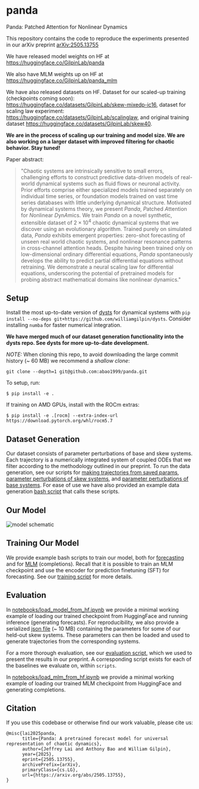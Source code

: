 # panda
Panda: Patched Attention for Nonlinear Dynamics

This repository contains the code to reproduce the experiments presented in our arXiv preprint [arXiv:2505.13755](https://arxiv.org/abs/2505.13755)

We have released model weights on HF at https://huggingface.co/GilpinLab/panda

We also have MLM weights up on HF at https://huggingface.co/GilpinLab/panda_mlm

We have also released datasets on HF. Dataset for our scaled-up training (checkpoints coming soon): https://huggingface.co/datasets/GilpinLab/skew-mixedp-ic16, dataset for scaling law experiment: https://huggingface.co/datasets/GilpinLab/scalinglaw, and original training dataset https://huggingface.co/datasets/GilpinLab/skew40.

**We are in the process of scaling up our training and model size. We are also working on a larger dataset with improved filtering for chaotic behavior. Stay tuned!**

Paper abstract:

>"Chaotic systems are intrinsically sensitive to small errors, challenging efforts to construct predictive data-driven models of real-world dynamical systems such as fluid flows or neuronal activity.
Prior efforts comprise either specialized models trained separately on individual time series, or foundation models trained on vast time series databases with little underlying dynamical structure.
Motivated by dynamical systems theory, we present *Panda*, *P*atched *A*ttention for *N*onlinear *D*yn*A*mics.
We train *Panda* on a novel synthetic, extensible dataset of $2 \times 10^4$ chaotic dynamical systems that we discover using an evolutionary algorithm.
Trained purely on simulated data, *Panda* exhibits emergent properties: zero-shot forecasting of unseen real world chaotic systems, and nonlinear resonance patterns in cross-channel attention heads.
Despite having been trained only on low-dimensional ordinary differential equations, *Panda* spontaneously develops the ability to predict partial differential equations without retraining.
We demonstrate a neural scaling law for differential equations, underscoring the potential of pretrained models for probing abstract mathematical domains like nonlinear dynamics."

## Setup
Install the most up-to-date version of [dysts](https://github.com/williamgilpin/dysts) for dynamical systems with `pip install --no-deps git+https://github.com/williamgilpin/dysts`. Consider installing `numba` for faster numerical integration.

**We have merged much of our dataset generation functionality into the dysts repo. See dysts for more up-to-date development.**

*NOTE:* When cloning this repo, to avoid downloading the large commit history (~ 60 MB) we recommend a *shallow clone*:

`git clone --depth=1 git@github.com:abao1999/panda.git`

To setup, run:
```
$ pip install -e .
```

If training on AMD GPUs, install with the ROCm extras:
```
$ pip install -e .[rocm] --extra-index-url https://download.pytorch.org/whl/rocm5.7
```

## Dataset Generation
Our dataset consists of parameter perturbations of base and skew systems. Each trajectory is a numerically integrated system of coupled ODEs that we filter according to the methodology outlined in our preprint. To run the data generation, see our scripts for [making trajectories from saved params](https://github.com/abao1999/panda/blob/main/scripts/make_dataset_from_params.py), [parameter perturbations of skew systems](https://github.com/abao1999/panda/blob/main/scripts/make_skew_systems.py), and [parameter perturbations of base systems](https://github.com/abao1999/panda/blob/main/scripts/make_dyst_data.py). For ease of use we have also provided an example data generation [bash script](https://github.com/abao1999/panda/blob/main/scripts/bash_scripts/run_data_generation.sh) that calls these scripts.

## Our Model
![model schematic](data/model_schematic.png)

## Training Our Model
We provide example bash scripts to train our model, both for [forecasting](https://github.com/abao1999/panda/blob/main/scripts/patchtst/run_predict_finetune.sh) and for [MLM](https://github.com/abao1999/panda/blob/main/scripts/patchtst/run_pretrain.sh) (completions). Recall that it is possible to train an MLM checkpoint and use the encoder for prediction finetuning (SFT) for forecasting. See our [training script](https://github.com/abao1999/panda/blob/main/scripts/patchtst/train.py) for more details.

## Evaluation
In [notebooks/load_model_from_hf.ipynb](https://github.com/abao1999/panda/blob/main/notebooks/load_model_from_hf.ipynb) we provide a minimal working example of loading our trained checkpoint from HuggingFace and running inference (generating forecasts). For reproducibility, we also provide a serialized [json file](https://github.com/abao1999/panda/blob/main/data/params_test_zeroshot/filtered_params_dict.json) (~ 10 MB) containing the parameters for some of our held-out skew systems. These parameters can then be loaded and used to generate trajectories from the corresponding systems.

For a more thorough evaluation, see our [evaluation script](https://github.com/abao1999/panda/blob/main/scripts/patchtst/evaluate.py), which we used to present the results in our preprint. A corresponding script exists for each of the baselines we evaluate on, within `scripts`.

In [notebooks/load_mlm_from_hf.ipynb](https://github.com/abao1999/panda/blob/main/notebooks/load_mlm_from_hf.ipynb) we provide a minimal working example of loading our trained MLM checkpoint from HuggingFace and generating completions.

## Citation
If you use this codebase or otherwise find our work valuable, please cite us:
```
@misc{lai2025panda,
      title={Panda: A pretrained forecast model for universal representation of chaotic dynamics}, 
      author={Jeffrey Lai and Anthony Bao and William Gilpin},
      year={2025},
      eprint={2505.13755},
      archivePrefix={arXiv},
      primaryClass={cs.LG},
      url={https://arxiv.org/abs/2505.13755}, 
}
```
